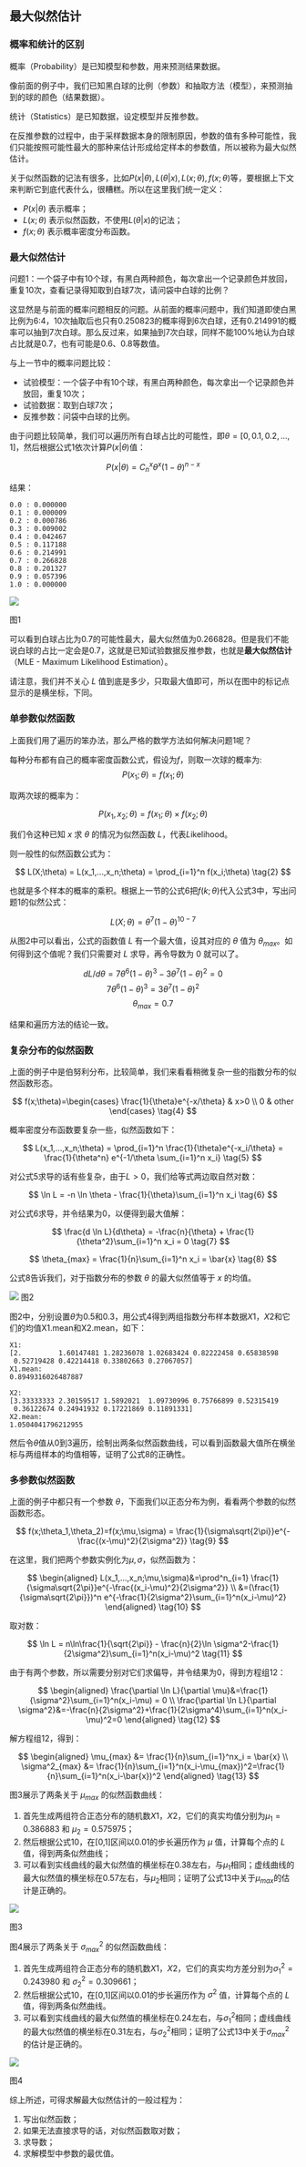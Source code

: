 <!--Copyright © Microsoft Corporation. All rights reserved.
  适用于[License](https://github.com/Microsoft/ai-edu/blob/master/LICENSE.md)版权许可-->

## 最大似然估计

### 概率和统计的区别

概率（Probability）是已知模型和参数，用来预测结果数据。

像前面的例子中，我们已知黑白球的比例（参数）和抽取方法（模型），来预测抽到的球的颜色（结果数据）。

统计（Statistics）是已知数据，设定模型并反推参数。

在反推参数的过程中，由于采样数据本身的限制原因，参数的值有多种可能性，我们只能按照可能性最大的那种来估计形成给定样本的参数值，所以被称为最大似然估计。

关于似然函数的记法有很多，比如$P(x|\theta), L(\theta|x), L(x;\theta), f(x;\theta)$等，要根据上下文来判断它到底代表什么，很糟糕。所以在这里我们统一定义：
- $P(x|\theta)$ 表示概率；
- $L(x;\theta)$ 表示似然函数，不使用$L(\theta|x)$的记法；
- $f(x;\theta)$ 表示概率密度分布函数。

### 最大似然估计

问题1：一个袋子中有10个球，有黑白两种颜色，每次拿出一个记录颜色并放回，重复10次，查看记录得知取到白球7次，请问袋中白球的比例？

这显然是与前面的概率问题相反的问题。从前面的概率问题中，我们知道即使白黑比例为6:4，10次抽取后也只有0.250823的概率得到6次白球，还有0.214991的概率可以抽到7次白球。那么反过来，如果抽到7次白球，同样不能100%地认为白球占比就是0.7，也有可能是0.6、0.8等数值。

与上一节中的概率问题比较：
- 试验模型：一个袋子中有10个球，有黑白两种颜色，每次拿出一个记录颜色并放回，重复10次；
- 试验数据：取到白球7次；
- 反推参数：问袋中白球的比例。

由于问题比较简单，我们可以遍历所有白球占比的可能性，即$\theta=[0,0.1,0.2,...,1]$，然后根据公式1依次计算$P(x|\theta)$值：

$$
P(x|\theta) = C_n^x \theta^x (1-\theta)^{n-x} \tag{1}
$$

结果：
```
0.0 : 0.000000
0.1 : 0.000009
0.2 : 0.000786
0.3 : 0.009002
0.4 : 0.042467
0.5 : 0.117188
0.6 : 0.214991
0.7 : 0.266828
0.8 : 0.201327
0.9 : 0.057396
1.0 : 0.000000
```

<img src="img/likelihood_berno.png"/>

图1

可以看到白球占比为0.7的可能性最大，最大似然值为0.266828。但是我们不能说白球的占比一定会是0.7，这就是已知试验数据反推参数，也就是**最大似然估计**（MLE - Maximum Likelihood Estimation）。

请注意，我们并不关心 $L$ 值到底是多少，只取最大值即可，所以在图中的标记点显示的是横坐标，下同。

### 单参数似然函数

上面我们用了遍历的笨办法，那么严格的数学方法如何解决问题1呢？

每种分布都有自己的概率密度函数公式，假设为$f$，则取一次球的概率为:
$$P(x_1;\theta)=f(x_1;\theta)$$

取两次球的概率为：

$$P(x_1,x_2;\theta)=f(x_1;\theta) \times f(x_2;\theta)$$

我们令这种已知 $x$ 求 $\theta$ 的情况为似然函数 $L$，代表$L$ikelihood。

则一般性的似然函数公式为：

$$
L(X;\theta) = L(x_1,...,x_n;\theta) = \prod_{i=1}^n f(x_i;\theta) \tag{2}
$$

也就是多个样本的概率的乘积。根据上一节的公式6把$f(k;\theta)$代入公式3中，写出问题1的似然公式：

$$
L(X;\theta)= \theta^7 (1-\theta)^{10-7} \tag{3}
$$

从图2中可以看出，公式的函数值 $L$ 有一个最大值，设其对应的 $\theta$ 值为 $\theta_{max}$。如何得到这个值呢？我们只需要对 $L$ 求导，再令导数为 0 就可以了。

$$
dL/d\theta=7\theta^6 (1-\theta)^3 - 3\theta^7(1-\theta)^2=0
$$
$$
7\theta^6 (1-\theta)^3 = 3\theta^7(1-\theta)^2
$$
$$
\theta_{max}=0.7
$$

结果和遍历方法的结论一致。

### 复杂分布的似然函数

上面的例子中是伯努利分布，比较简单，我们来看看稍微复杂一些的指数分布的似然函数形态。

$$
f(x;\theta)=\begin{cases} \frac{1}{\theta}e^{-x/\theta} & x>0 \\ 0 & other  \end{cases} \tag{4}
$$

概率密度分布函数要复杂一些，似然函数如下：

$$
L(x_1,...,x_n;\theta) = \prod_{i=1}^n \frac{1}{\theta}e^{-x_i/\theta} = \frac{1}{\theta^n} e^{-1/\theta \sum_{i=1}^n x_i} \tag{5}
$$

对公式5求导的话有些复杂，由于$L>0$，我们给等式两边取自然对数：

$$
\ln L = -n \ln \theta - \frac{1}{\theta}\sum_{i=1}^n x_i \tag{6}
$$

对公式6求导，并令结果为0，以便得到最大值解：

$$
\frac{d \ln L}{d\theta} = -\frac{n}{\theta} + \frac{1}{\theta^2}\sum_{i=1}^n x_i = 0 \tag{7}
$$

$$
\theta_{max} = \frac{1}{n}\sum_{i=1}^n x_i = \bar{x} \tag{8}
$$

公式8告诉我们，对于指数分布的参数 $\theta$ 的最大似然值等于 $x$ 的均值。

<img src="img/likelihood_exp.png"/>
图2

图2中，分别设置$\theta$为0.5和0.3，用公式4得到两组指数分布样本数据$X1，X2$和它们的均值X1.mean和X2.mean，如下：
```
X1:
[2.         1.60147481 1.28236078 1.02683424 0.82222458 0.65838598
 0.52719428 0.42214418 0.33802663 0.27067057]
X1.mean:
0.8949316026487887

X2:
[3.33333333 2.30159517 1.5892021  1.09730996 0.75766899 0.52315419
 0.36122674 0.24941932 0.17221869 0.11891331]
X2.mean:
1.0504041796212955
```
然后令$\theta$值从0到3遍历，绘制出两条似然函数曲线，可以看到函数最大值所在横坐标与两组样本的均值相等，证明了公式8的正确性。

### 多参数似然函数

上面的例子中都只有一个参数 $\theta$，下面我们以正态分布为例，看看两个参数的似然函数形态。

$$
f(x;\theta_1,\theta_2)=f(x;\mu,\sigma) = \frac{1}{\sigma\sqrt{2\pi}}e^{-\frac{(x-\mu)^2}{2\sigma^2}} \tag{9}
$$

在这里，我们把两个参数实例化为$\mu,\sigma$，似然函数为：

$$
\begin{aligned}
L(x_1,...,x_n;\mu,\sigma)&=\prod^n_{i=1} \frac{1}{\sigma\sqrt{2\pi}}e^{-\frac{(x_i-\mu)^2}{2\sigma^2}}
\\
&=(\frac{1}{\sigma\sqrt{2\pi}})^n e^{-\frac{1}{2\sigma^2}\sum_{i=1}^n(x_i-\mu)^2}
\end{aligned} \tag{10}
$$

取对数：

$$
\ln L = n\ln\frac{1}{\sqrt{2\pi}} - \frac{n}{2}\ln \sigma^2-\frac{1}{2\sigma^2}\sum_{i=1}^n(x_i-\mu)^2 \tag{11}
$$

由于有两个参数，所以需要分别对它们求偏导，并令结果为0，得到方程组12：

$$
\begin{aligned}
\frac{\partial \ln L}{\partial \mu}&=\frac{1}{\sigma^2}\sum_{i=1}^n(x_i-\mu) = 0 
\\
\frac{\partial \ln L}{\partial \sigma^2}&=-\frac{n}{2\sigma^2}+\frac{1}{2\sigma^4}\sum_{i=1}^n(x_i-\mu)^2=0 
\end{aligned} \tag{12}
$$

解方程组12，得到：

$$
\begin{aligned}
\mu_{max} &= \frac{1}{n}\sum_{i=1}^nx_i = \bar{x}
\\ 
\sigma^2_{max} &= \frac{1}{n}\sum_{i=1}^n(x_i-\mu_{max})^2=\frac{1}{n}\sum_{i=1}^n(x_i-\bar{x})^2
\end{aligned} \tag{13}
$$

图3展示了两条关于 $\mu_{max}$ 的似然函数曲线：
1. 首先生成两组符合正态分布的随机数$X1，X2$，它们的真实均值分别为$\mu_{1}=0.386883$ 和 $\mu_{2}=0.575975$；
2. 然后根据公式10，在[0,1]区间以0.01的步长遍历作为 $\mu$ 值，计算每个点的 $L$ 值，得到两条似然曲线；
3. 可以看到实线曲线的最大似然值的横坐标在0.38左右，与$\mu_1$相同；虚线曲线的最大似然值的横坐标在0.57左右，与$\mu_2$相同；证明了公式13中关于$\mu_{max}$的估计是正确的。

<img src="img/likelihood_norm_mu.png"/>

图3

图4展示了两条关于 $\sigma^2_{max}$ 的似然函数曲线：
1. 首先生成两组符合正态分布的随机数$X1，X2$，它们的真实均方差分别为$\sigma^2_{1}=0.243980$ 和 $\sigma^2_{2}=0.309661$；
2. 然后根据公式10，在[0,1]区间以0.01的步长遍历作为 $\sigma^2$ 值，计算每个点的 $L$ 值，得到两条似然曲线。
3. 可以看到实线曲线的最大似然值的横坐标在0.24左右，与$\sigma^2_1$相同；虚线曲线的最大似然值的横坐标在0.31左右，与$\sigma^2_2$相同；证明了公式13中关于$\sigma^2_{max}$的估计是正确的。

<img src="img/likelihood_norm_std.png"/>

图4

综上所述，可得求解最大似然估计的一般过程为：

1. 写出似然函数；
2. 如果无法直接求导的话，对似然函数取对数；
3. 求导数；
4. 求解模型中参数的最优值。

